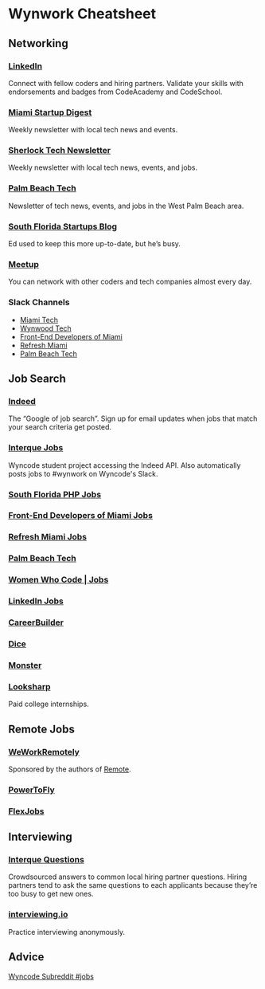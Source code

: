 # Wynwork Cheatsheet

## Networking

### [LinkedIn](https://www.linkedin.com/)
Connect with fellow coders and hiring partners. Validate your skills with endorsements and badges from CodeAcademy and CodeSchool.

### [Miami Startup Digest](https://www.startupdigest.com/digests/miami)
Weekly newsletter with local tech news and events.

### [Sherlock Tech Newsletter](http://www.sherlocktalent.com/subscribe-to-newsletter/)
Weekly newsletter with local tech news, events, and jobs.

### [Palm Beach Tech](http://www.palmbeachtech.org/)
Newsletter of tech news, events, and jobs in the West Palm Beach area.

### [South Florida Startups Blog](https://soflastartups.quora.com/)
Ed used to keep this more up-to-date, but he’s busy.

### [Meetup](http://www.meetup.com/)
You can network with other coders and tech companies almost every day.

### Slack Channels
* [Miami Tech](http://miatech.co/)
* [Wynwood Tech](http://wyn.tech/)
* [Front-End Developers of Miami](http://fedm.herokuapp.com/)
* [Refresh Miami](http://slack.refreshmiami.com/)
* [Palm Beach Tech](http://www.palmbeachtech.org/slack/)

## Job Search

### [Indeed](http://www.indeed.com/)
The “Google of job search”. Sign up for email updates when jobs that match your search criteria get posted.

### [Interque Jobs](http://jobs.interque.co/)
Wyncode student project accessing the Indeed API. Also automatically posts jobs to #wynwork on Wyncode's Slack.

### [South Florida PHP Jobs](http://jobs.soflophp.org/)

### [Front-End Developers of Miami Jobs](https://fedm.switchboardhq.com/)

### [Refresh Miami Jobs](https://www.refreshmiami.com/jobs/)

### [Palm Beach Tech](http://www.palmbeachtech.org/careers/)

### [Women Who Code | Jobs](https://www.womenwhocode.com/jobs)

### [LinkedIn Jobs](https://www.linkedin.com/jobs/view-all)

### [CareerBuilder](http://www.careerbuilder.com/)

### [Dice](http://www.dice.com/)

### [Monster](http://www.monster.com/)

### [Looksharp](https://www.looksharp.com/)
Paid college internships.

### 

## Remote Jobs

### [WeWorkRemotely](https://weworkremotely.com/)
Sponsored by the authors of [Remote](https://37signals.com/remote).

### [PowerToFly](https://www.powertofly.com/jobs/)

### [FlexJobs](https://www.flexjobs.com/)

## Interviewing

### [Interque Questions](http://www.interque.co/questions)
Crowdsourced answers to common local hiring partner questions. Hiring partners tend to ask the same questions to each applicants because they’re too busy to get new ones.

### [interviewing.io](https://interviewing.io/)
Practice interviewing anonymously.

## Advice
[Wyncode Subreddit #jobs](https://www.reddit.com/r/wyncode/search?q=flair%3Ajobs&restrict_sr=on)

